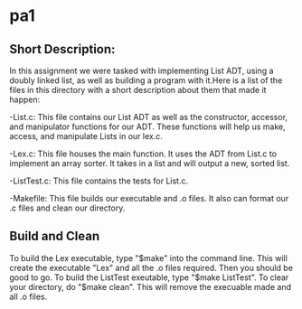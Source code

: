 # pa1

## Short Description:
In this assignment we were tasked with implementing List ADT, using a doubly linked list, as well as building a program with it.Here is a list of the files in this directory with a short description about them that made it happen:

-List.c: This file contains our List ADT as well as the constructor, accessor, and manipulator functions for our ADT. These functions will help us make, access, and manipulate Lists in our lex.c.

-Lex.c: This file houses the main function. It uses the ADT from List.c to implement an array sorter. It takes in a list and will output a new, sorted list.

-ListTest.c: This file contains the tests for List.c.

-Makefile: This file builds our executable and .o files. It also can format our .c files and clean our directory.

## Build and Clean
To build the Lex executable, type "$make" into the command line. This will create the executable "Lex" and all the .o files required. Then you should be good to go. To build the ListTest exeutable, type "$make ListTest". To clear your directory, do "$make clean". This will remove the execuable made and all .o files.


